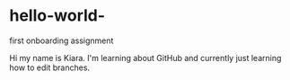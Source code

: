 # hello-world-
first onboarding assignment 

Hi my name is Kiara. I'm learning about GitHub and currently just learning how to edit branches.
